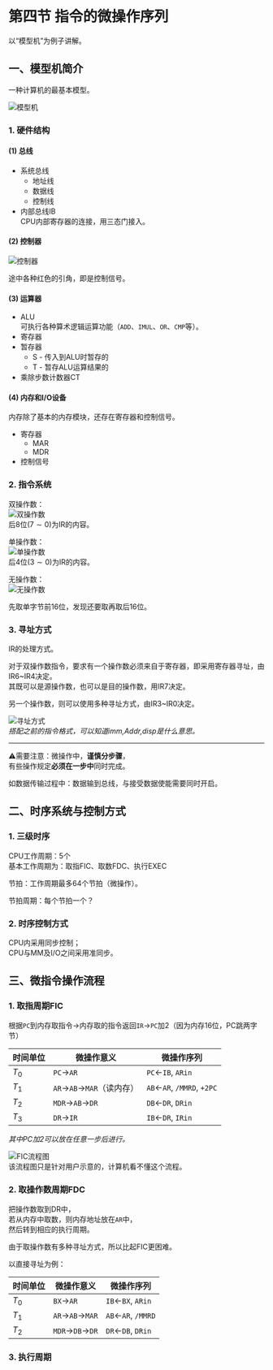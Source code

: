 # 第四节 指令的微操作序列

以“模型机”为例子讲解。

## 一、模型机简介

一种计算机的最基本模型。

![模型机](images/6.3-CPU-4--05-09_10-11-58.png)  

### 1. 硬件结构

#### (1) 总线

* 系统总线
  * 地址线
  * 数据线
  * 控制线
* 内部总线IB  
  CPU内部寄存器的连接，用三态门接入。

#### (2) 控制器

![控制器](images/6.3-CPU-4--05-09_10-13-20.png)  

途中各种红色的引角，即是控制信号。

#### (3) 运算器

* ALU  
  可执行各种算术逻辑运算功能（`ADD`、`IMUL`、`OR`、`CMP`等）。
* 寄存器
* 暂存器
  * S - 传入到ALU时暂存的
  * T - 暂存ALU运算结果的
* 乘除步数计数器CT

#### (4) 内存和I/O设备

内存除了基本的内存模块，还存在寄存器和控制信号。

* 寄存器
  * MAR
  * MDR
* 控制信号

### 2. 指令系统

双操作数：  
![双操作数](images/6.3-CPU-4--05-09_10-33-42.png)  
后8位($7\sim0$)为IR的内容。

单操作数：  
![单操作数](images/6.3-CPU-4--05-09_10-34-34.png)  
后4位($3\sim0$)为IR的内容。

无操作数：  
![无操作数](images/6.3-CPU-4--05-09_10-35-19.png)

先取单字节前16位，发现还要取再取后16位。

### 3. 寻址方式

IR的处理方式。

对于双操作数指令，要求有一个操作数必须来自于寄存器，即采用寄存器寻址，由IR6~IR4决定。  
其既可以是源操作数，也可以是目的操作数，用IR7决定。

另一个操作数，则可以使用多种寻址方式，由IR3~IR0决定。

![寻址方式](images/6.3-CPU-4--05-09_10-38-56.png)  
*搭配之前的指令格式，可以知道imm,Addr,disp是什么意思。*

---

⚠需要注意：微操作中，**谨慎分步骤**，  
有些操作规定**必须在一步中**同时完成。

如数据传输过程中：数据输到总线，与接受数据使能需要同时开启。

## 二、时序系统与控制方式

### 1. 三级时序

CPU工作周期：5个  
基本工作周期为：取指FIC、取数FDC、执行EXEC

节拍：工作周期最多64个节拍（微操作）。

节拍周期：每个节拍一个？

### 2. 时序控制方式

CPU内采用同步控制；  
CPU与MM及I/O之间采用准同步。

## 三、微指令操作流程

### 1. 取指周期FIC

根据`PC`到内存取指令→内存取的指令返回`IR`→`PC`加2（因为内存16位，PC跳两字节）

| 时间单位 | 微操作意义                | 微操作序列                 |
| -------- | ------------------------- | -------------------------- |
| $T_0$    | `PC`→`AR`                 | `PC`←`IB`, `ARin`          |
| $T_1$    | `AR`→`AB`→`MAR`（读内存） | `AB`←`AR`, `/MMRD`, `+2PC` |
| $T_2$    | `MDR`→`AB`→`DR`           | `DB`←`DR`, `DRin`          |
| $T_3$    | `DR`→`IR`                 | `IB`←`DR`, `IRin`          |

*其中PC加2可以放在任意一步后进行。*

![FIC流程图](images/6.3-CPU-4--05-12_09-04-49.png)  
该流程图只是针对用户示意的，计算机看不懂这个流程。

### 2. 取操作数周期FDC

把操作数取到DR中，  
若从内存中取数，则内存地址放在`AR`中，  
然后转到相应的执行周期。

由于取操作数有多种寻址方式，所以比起FIC更困难。

以直接寻址为例：

| 时间单位 | 微操作意义      | 微操作序列         |
| -------- | --------------- | ------------------ |
| $T_0$    | `BX`→`AR`       | `IB`←`BX`, `ARin`  |
| $T_1$    | `AR`→`AB`→`MAR` | `AB`←`AR`, `/MMRD` |
| $T_2$    | `MDR`→`DB`→`DR` | `DR`←`DB`, `DRin`  |

### 3. 执行周期
